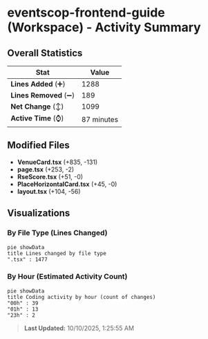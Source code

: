 # eventscop-frontend-guide (Workspace) - Activity Summary 

## Overall Statistics

| Stat                   | Value                                                             |
| ---------------------- | ----------------------------------------------------------------- |
| **Lines Added** (➕)   | 1288                                          |
| **Lines Removed** (➖) | 189                                        |
| **Net Change** (↕)    | 1099                |
| **Active Time** (⌚)   | 87 minutes |


## Modified Files
- **VenueCard.tsx** (+835, -131)
- **page.tsx** (+253, -2)
- **RseScore.tsx** (+51, -0)
- **PlaceHorizontalCard.tsx** (+45, -0)
- **layout.tsx** (+104, -56)

## Visualizations

### By File Type (Lines Changed)

```mermaid
pie showData
title Lines changed by file type
".tsx" : 1477
```

### By Hour (Estimated Activity Count)

```mermaid
pie showData
title Coding activity by hour (count of changes)
"00h" : 39
"01h" : 13
"23h" : 2
```


> **Last Updated:** 10/10/2025, 1:25:55 AM